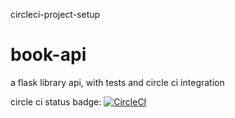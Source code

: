 circleci-project-setup


# book-api
a flask library api, with tests and circle ci integration

circle ci status badge: [![CircleCI](https://circleci.com/gh/Willbeckh/book-api.svg?style=svg&circle-token=dd910d77aca29015dffc3bd164265dd953a1f410)](https://app.circleci.com/pipelines/github/Willbeckh/book-api)

